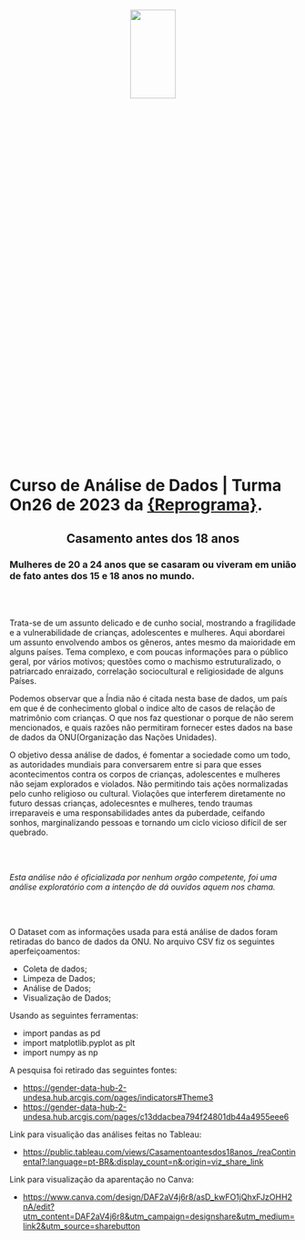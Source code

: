 <h1 align="center">

<p align="center">
<img src= "https://observatorio3setor.org.br/wp-content/uploads/2023/07/casamento-infantil.jpg" width="40%" height="20%"/>
</p>

# Curso de Análise de Dados | Turma On26 de 2023 da [{Reprograma}](https://www.reprograma.com.br/).

## <p align="center"><b> Casamento antes dos 18 anos </b>  <p>

###   Mulheres de 20 a 24 anos que se casaram ou viveram em união de fato antes dos 15 e 18 anos no mundo. 


<br>
<br>
<p align="center">

<p align="center">
  
  Trata-se de um assunto delicado e de cunho social, mostrando a fragilidade e a vulnerabilidade de crianças, adolescentes e mulheres. Aqui abordarei um assunto envolvendo ambos os gêneros, antes mesmo da maioridade em alguns países. Tema complexo, e com poucas informações para o público geral, por vários motivos; questões como o machismo estruturalizado, o patriarcado enraizado, correlação sociocultural e religiosidade de alguns Países. 
 
 Podemos observar que a Índia não é citada nesta base de dados, um país em que é de conhecimento global o indice alto de casos de relação de matrimônio com crianças. O  que nos faz questionar o porque de não serem mencionados, e quais razões não permitiram fornecer estes dados na base de dados da ONU(Organização das Nações Unidades).
 
 O objetivo dessa análise de dados, é fomentar a sociedade como um todo, as autoridades mundiais para conversarem entre si para que esses acontecimentos contra os corpos de crianças, adolescentes e mulheres não sejam explorados e violados. Não permitindo tais ações normalizadas pelo cunho religioso ou cultural. Violações que interferem diretamente no futuro dessas crianças, adolecesntes e mulheres, tendo traumas irreparaveis e uma responsabilidades antes da puberdade, ceifando sonhos, marginalizando pessoas e tornando um ciclo vicioso difícil de ser quebrado. 

<br>
<br>

 *Esta análise não é oficializada por nenhum orgão competente, foi uma análise exploratório com a intenção de dá ouvidos aquem nos chama.*
 
<br>
<br>
 

O Dataset com as informações usada para está análise de dados foram retiradas do banco de dados da ONU.
No arquivo CSV fiz os seguintes aperfeiçoamentos: 

* Coleta de dados;
* Limpeza de Dados;    
* Análise de Dados;
* Visualização de Dados;


Usando as seguintes ferramentas:
* import pandas as pd
* import matplotlib.pyplot as plt
* import numpy as np

A pesquisa foi retirado das seguintes fontes:
* https://gender-data-hub-2-undesa.hub.arcgis.com/pages/indicators#Theme3
* https://gender-data-hub-2-undesa.hub.arcgis.com/pages/c13ddacbea794f24801db44a4955eee6

Link para visualição das análises feitas no Tableau:
* https://public.tableau.com/views/Casamentoantesdos18anos_/reaContinental?:language=pt-BR&:display_count=n&:origin=viz_share_link

Link para visualização da aparentação no Canva:
* https://www.canva.com/design/DAF2aV4j6r8/asD_kwFO1jQhxFJzOHH2nA/edit?utm_content=DAF2aV4j6r8&utm_campaign=designshare&utm_medium=link2&utm_source=sharebutton
